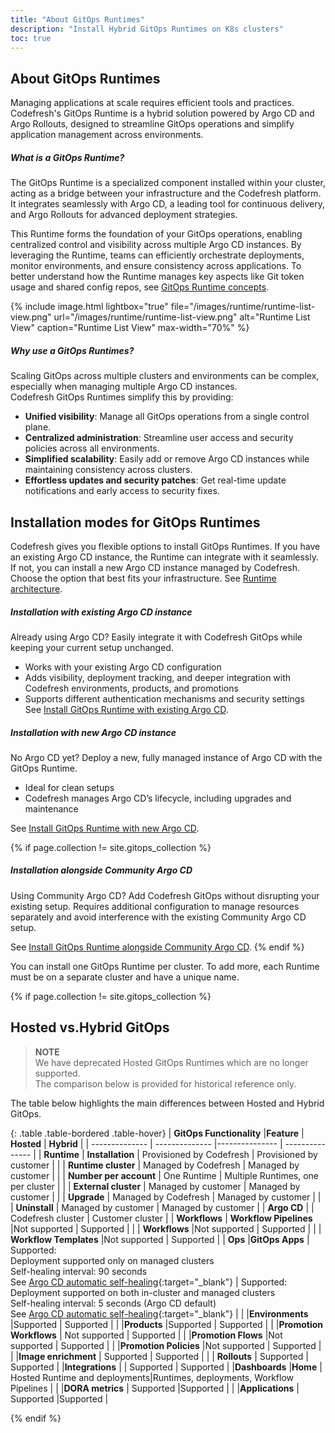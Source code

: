 ```yaml
---
title: "About GitOps Runtimes"
description: "Install Hybrid GitOps Runtimes on K8s clusters"
toc: true
---
```



## About GitOps Runtimes
Managing applications at scale requires efficient tools and practices. Codefresh's GitOps Runtime is a hybrid solution powered by Argo CD and Argo Rollouts, designed to streamline GitOps operations and simplify application management across environments.

##### What is a GitOps Runtime?
The GitOps Runtime is a specialized component installed within your cluster, acting as a bridge between your infrastructure and the Codefresh platform. It integrates seamlessly with Argo CD, a leading tool for continuous delivery, and Argo Rollouts for advanced deployment strategies.

This Runtime forms the foundation of your GitOps operations, enabling centralized control and visibility across multiple Argo CD instances.
By leveraging the Runtime, teams can efficiently orchestrate deployments, monitor environments, and ensure consistency across applications. To better understand how the Runtime manages key aspects like Git token usage and shared config repos, see [GitOps Runtime concepts]({{site.baseurl}}/docs/installation/gitops/runtime-concepts/).

{% include
   image.html
   lightbox="true"
   file="/images/runtime/runtime-list-view.png"
 url="/images/runtime/runtime-list-view.png"
  alt="Runtime List View"
  caption="Runtime List View"
  max-width="70%"
%}

##### Why use a GitOps Runtimes?  
Scaling GitOps across multiple clusters and environments can be complex, especially when managing multiple Argo CD instances.  
Codefresh GitOps Runtimes simplify this by providing:  
* **Unified visibility**: Manage all GitOps operations from a single control plane.  
* **Centralized administration**: Streamline user access and security policies across all environments.  
* **Simplified scalability**: Easily add or remove Argo CD instances while maintaining consistency across clusters.  
* **Effortless updates and security patches**: Get real-time update notifications and early access to security fixes.  

## Installation modes for GitOps Runtimes
Codefresh gives you flexible options to install GitOps Runtimes. If you have an existing Argo CD instance, the Runtime can integrate with it seamlessly. If not, you can install a new Argo CD instance managed by Codefresh. Choose the option that best fits your infrastructure. See [Runtime architecture]({{site.baseurl}}/docs/installation/gitops/runtime-architecture/).  

##### Installation with existing Argo CD instance
Already using Argo CD? Easily integrate it with Codefresh GitOps while keeping your current setup unchanged.  

* Works with your existing Argo CD configuration  
* Adds visibility, deployment tracking, and deeper integration with Codefresh environments, products, and promotions 
* Supports different authentication mechanisms and security settings  
See [Install GitOps Runtime with existing Argo CD]({{site.baseurl}}/docs/installation/gitops/runtime-install-with-existing-argo-cd/).

##### Installation with new Argo CD instance
No Argo CD yet?  Deploy a new, fully managed instance of Argo CD with the GitOps Runtime.  
* Ideal for clean setups 
* Codefresh manages Argo CD’s lifecycle, including upgrades and maintenance

See [Install GitOps Runtime with new Argo CD]({{site.baseurl}}/docs/installation/gitops/hybrid-gitops-helm-installation/).

{% if page.collection != site.gitops_collection %}
##### Installation alongside Community Argo CD
Using Community Argo CD? Add Codefresh GitOps without disrupting your existing setup. 
Requires additional configuration to manage resources separately and avoid interference with the existing Community Argo CD setup.  

See [Install GitOps Runtime alongside Community Argo CD]({{site.baseurl}}/docs/installation/gitops/argo-with-gitops-side-by-side/).
{% endif %}

You can install one GitOps Runtime per cluster. To add more, each Runtime must be on a separate cluster and have a unique name.  




{% if page.collection != site.gitops_collection %}

## Hosted vs.Hybrid GitOps 

>**NOTE**  
We have deprecated Hosted GitOps Runtimes which are no longer supported.  
The comparison below is provided for historical reference only.

The table below highlights the main differences between Hosted and Hybrid GitOps.

{: .table .table-bordered .table-hover}
| **GitOps Functionality**    |**Feature**             |  **Hosted**                    | **Hybrid** |
| --------------          | --------------     |---------------             | --------------- |
| **Runtime**             | **Installation**       | Provisioned by Codefresh   | Provisioned by customer       |
|                         | **Runtime cluster**    | Managed by Codefresh       | Managed by customer       |
|                         | **Number per account** | One Runtime                | Multiple Runtimes, one per cluster |
|                         | **External cluster**   | Managed by customer        | Managed by customer         |
|                         | **Upgrade**            | Managed by Codefresh       | Managed by customer |
|                         | **Uninstall**          | Managed by customer        | Managed by customer |
| **Argo CD**             |                    | Codefresh cluster          | Customer cluster  |
| **Workflows**           | **Workflow Pipelines** |Not supported               | Supported  |
|                         | **Workflows**          |Not supported               | Supported  |
|                         | **Workflow Templates** |Not supported               | Supported  |
| **Ops**                 |**GitOps Apps**         | Supported:<br>Deployment supported only on managed clusters<br>Self-healing interval: 90 seconds<br>See [Argo CD automatic self-healing](https://argo-cd.readthedocs.io/en/stable/user-guide/auto_sync/#automatic-self-healing){:target="\_blank"} |  Supported:<br>Deployment supported on both in-cluster and managed clusters<br>Self-healing interval:  5 seconds (Argo CD default)<br>See [Argo CD automatic self-healing](https://argo-cd.readthedocs.io/en/stable/user-guide/auto_sync/#automatic-self-healing){:target="\_blank"} |
|                         |**Environments**        |Supported                   | Supported  |
|                         |**Products**            |Supported                   | Supported  |
|                         |**Promotion Workflows** | Not supported              | Supported  |
|                         |**Promotion Flows**     |Not supported               | Supported  |
|                         |**Promotion Policies**  |Not supported               | Supported  |
|                         |**Image enrichment**    | Supported                  | Supported  |
|                         | **Rollouts**           | Supported                  |  Supported  |
|**Integrations**         |                        | Supported                  | Supported  |
|**Dashboards**           |**Home**            | Hosted Runtime and deployments|Runtimes, deployments, Workflow Pipelines |
|                         |**DORA metrics**        | Supported                 |Supported        |
|                         |**Applications**        | Supported                 |Supported        |  


{% endif %}

